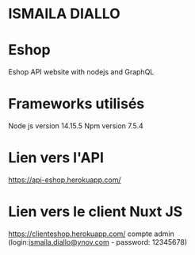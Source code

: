 # ISMAILA DIALLO

# Eshop
Eshop API website with nodejs and GraphQL

# Frameworks utilisés
Node js version 14.15.5
Npm version 7.5.4

# Lien vers l'API 
https://api-eshop.herokuapp.com/

# Lien vers le client Nuxt JS
https://clienteshop.herokuapp.com/ 
compte admin (login:ismaila.diallo@ynov.com - password: 12345678)


